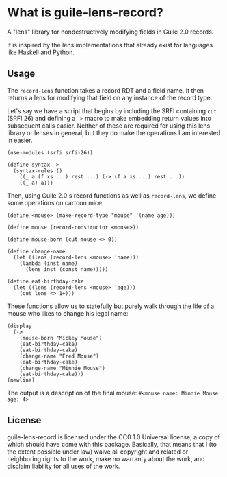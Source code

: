 # What is guile-lens-record?
A "lens" library for nondestructively modifying fields in Guile 2.0 records.

It is inspired by the lens implementations that already exist for languages like Haskell and Python.

## Usage
The `record-lens` function takes a record RDT and a field name.  It then returns a lens for modifying that field on any instance of the record type.

Let's say we have a script that begins by including the SRFI containing `cut` (SRFI 26) and defining a `->` macro to make embedding return values into subsequent calls easier.  Neither of these are required for using this lens library or lenses in general, but they do make the operations I am interested in easier.

    (use-modules (srfi srfi-26))

    (define-syntax ->
      (syntax-rules ()
        ((_ a (f xs ...) rest ...) (-> (f a xs ...) rest ...))
        ((_ a) a)))

Then, using Guile 2.0's record functions as well as `record-lens`, we define some operations on cartoon mice.

    (define <mouse> (make-record-type "mouse" '(name age)))

    (define mouse (record-constructor <mouse>))

    (define mouse-born (cut mouse <> 0))

    (define change-name
      (let ((lens (record-lens <mouse> 'name)))
        (lambda (inst name)
          (lens inst (const name)))))

    (define eat-birthday-cake
      (let ((lens (record-lens <mouse> 'age)))
        (cut lens <> 1+)))

These functions allow us to statefully but purely walk through the life of a mouse who likes to change his legal name:

    (display
      (->
        (mouse-born "Mickey Mouse")
        (eat-birthday-cake)
        (eat-birthday-cake)
        (change-name "Fred Mouse")
        (eat-birthday-cake)
        (change-name "Minnie Mouse")
        (eat-birthday-cake)))
    (newline)

The output is a description of the final mouse: `#<mouse name: Minnie Mouse age: 4>`

## License
guile-lens-record is licensed under the CC0 1.0 Universal license, a copy of which should have come with this package. Basically, that means that I (to the extent possible under law) waive all copyright and related or neighboring rights to the work, make no warranty about the work, and disclaim liability for all uses of the work.
